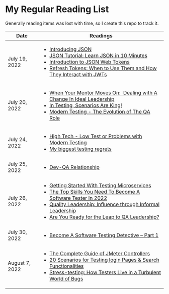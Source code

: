 # My Regular Reading List 
Generally reading items was lost with time, so I create this repo to track it.

| Date | Readings |
| ---- | -------- |
| July 19, 2022 | <ul> <li>[Introducing JSON](https://www.json.org/json-en.html) </li> <li>[﻿JSON Tutorial: Learn JSON in 10 Minutes](https://beginnersbook.com/2015/04/json-tutorial/) </li> <li>[Introduction to JSON Web Tokens](https://jwt.io/introduction) </li> <li>[Refresh Tokens: When to Use Them and How They Interact with JWTs﻿](https://www.loginradius.com/blog/identity/refresh-tokens-jwt-interaction/#:~:text=The%20API%20returns%20a%20short,it%20expires%20or%20even%20before) </li></ul> |
| July 20, 2022 | <ul> <li>[When Your Mentor Moves On:  Dealing with A Change In Ideal Leadership](https://www.ministryoftesting.com/dojo/lessons/when-your-mentor-moves-on-dealing-with-a-change-in-ideal-leadership) </li> <li>[In Testing, Scenarios Are King!](https://devqa.io/scenarios-are-king/) </li> <li>[Modern Testing - The Evolution of The QA Role](https://devqa.io/modern-testing-evolution-qa-role/) </li> </ul>
| July 24, 2022 | <ul> <li>[High Tech - Low Test or Problems with Modern Testing](https://alexromanov.github.io/2022/06/12/high-tech-low-test/) </li> <li> [My biggest testing regrets](https://alexromanov.github.io/2021/06/06/testing-regret/) </li> </ul>
| July 25, 2022 | <ul> <li> [Dev-QA Relationship](https://medium.com/helpshift-engineering/dev-qa-relationship-2032c9a05f09) </li> </ul>
| July 26, 2022 | <ul> <li> [Getting Started With Testing Microservices](https://alexromanov.github.io/2021/06/28/microservices-test-resources/) </li> <li> [The Top Skills You Need To Become A Software Tester In 2022](https://applitools.com/blog/how-to-start-career-software-tester-top-skills/) </li> <li> [Quality Leadership: Influence through Informal Leadership](https://applitools.com/blog/quality-leadership-influence-informal-leadership/) </li> <li> [Are You Ready for the Leap to QA Leadership?](https://applitools.com/blog/are-you-ready-for-the-leap-to-qa-leadership/) </li></ul>
| July 30, 2022 | <ul> <li> [Become A Software Testing Detective – Part 1](https://blog.testproject.io/2022/04/25/become-a-software-testing-detective-part-1/) </li> </ul>
| August 7, 2022 | <ul><li>[The Complete Guide of JMeter Controllers](https://octoperf.com/blog/2021/04/30/controllers/) </li> <li> [20 Scenarios for Testing login Pages & Search Functionalities](https://www.clariontech.com/blog/20-scenarios-for-testing-login-pages-and-search-functionality-on-websites) </li> <li> [Stress-testing: How Testers Live in a Turbulent World of Bugs](https://habr.com/en/company/innotech/blog/676968/) </li></ul>








